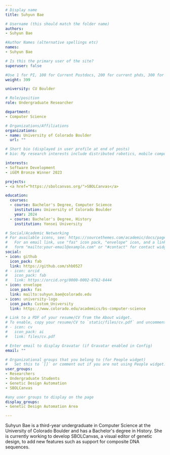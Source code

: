 ```yaml
---
# Display name
title: Suhyun Bae

# Username (this should match the folder name)
authors:
- Suhyun Bae

#Author Names (alternative spellings etc)
names:
- Suhyun Bae

# Is this the primary user of the site?
superuser: false

#Use 1 for PI, 100 for Current Postdocs, 200 for current phds, 300 for current masters, 400 for current undergrads, 800 for alum postdocs, 810 for alum phds, 820 for alum masters, and 830 for alum undergrads, 900 for tools, 1000 for projects
weight: 399

university: CU Boulder

# Role/position
role: Undergraduate Researcher

department:
- Computer Science

# Organizations/Affiliations
organizations:
- name: University of Colorado Boulder
  url: ""

# Short bio (displayed in user profile at end of posts)
# bio: My research interests include distributed robotics, mobile computing and programmable matter.

interests:
- Software Development
- iGEM Bronze Winner 2023

projects:
- <a href="https://sbolcanvas.org/">SBOLCanvas</a>

education:
  courses:
  - course: Bachelor's Degree, Computer Science
    institution: University of Colorado Boulder
    year: 2024
  - course: Bachelor's Degree, History
    institution: Yonsei University

# Social/Academic Networking
# For available icons, see: https://sourcethemes.com/academic/docs/page-builder/#icons
#   For an email link, use "fas" icon pack, "envelope" icon, and a link in the
#   form "mailto:your-email@example.com" or "#contact" for contact widget.
social:
- icon: github
  icon_pack: fab
  link: https://github.com/shb0527
# - icon: orcid
#   icon_pack: fab
#   link: https://orcid.org/0000-0002-8762-8444
- icon: envelope
  icon_pack: fas
  link: mailto:suhyun.bae@colorado.edu 
- icon: university-logo
  icon_pack: Custom_University
  link: https://www.colorado.edu/academics/bs-computer-science

# Link to a PDF of your resume/CV from the About widget.
# To enable, copy your resume/CV to `static/files/cv.pdf` and uncomment the lines below.
# - icon: cv
#   icon_pack: ai
#   link: files/cv.pdf

# Enter email to display Gravatar (if Gravatar enabled in Config)
email: ""

# Organizational groups that you belong to (for People widget)
#   Set this to `[]` or comment out if you are not using People widget.
user_groups:
- Researchers
- Undergraduate Students
- Genetic Design Automation
- SBOLCanvas

#any user groups to display on the page
display_groups:
- Genetic Design Automation Area

---
```


Suhyun Bae is a third-year undergraduate in Computer Science at the University of Colorado Boulder and has a Bachelor's degree in History. 
She is currently working to develop SBOLCanvas, a visual editor of genetic design, to add new features such as support for composite DNA sequences. 

